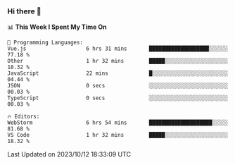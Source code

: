 ### Hi there 👋

<!--
**asdf12303116/asdf12303116** is a ✨ _special_ ✨ repository because its `README.md` (this file) appears on your GitHub profile.

Here are some ideas to get you started:

- 🔭 I’m currently working on ...
- 🌱 I’m currently learning ...
- 👯 I’m looking to collaborate on ...
- 🤔 I’m looking for help with ...
- 💬 Ask me about ...
- 📫 How to reach me: ...
- 😄 Pronouns: ...
- ⚡ Fun fact: ...
-->

<!--START_SECTION:waka-->
📊 **This Week I Spent My Time On** 

```text
💬 Programming Languages: 
Vue.js                   6 hrs 31 mins       ███████████████████░░░░░░   77.18 % 
Other                    1 hr 32 mins        █████░░░░░░░░░░░░░░░░░░░░   18.32 % 
JavaScript               22 mins             █░░░░░░░░░░░░░░░░░░░░░░░░   04.44 % 
JSON                     0 secs              ░░░░░░░░░░░░░░░░░░░░░░░░░   00.03 % 
TypeScript               0 secs              ░░░░░░░░░░░░░░░░░░░░░░░░░   00.03 % 

🔥 Editors: 
WebStorm                 6 hrs 54 mins       ████████████████████░░░░░   81.68 % 
VS Code                  1 hr 32 mins        █████░░░░░░░░░░░░░░░░░░░░   18.32 % 
```


 Last Updated on 2023/10/12 18:33:09 UTC
<!--END_SECTION:waka-->
